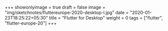 +++
showonlyimage = true
draft = false
image = "img/sketchnotes/fluttereurope-2020-desktop-l.jpg"
date = "2020-01-23T18:25:22+05:30"
title = "Flutter for Desktop"
weight = 0
tags = ["flutter", "flutter-europe-20"]
+++


